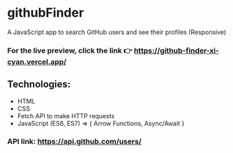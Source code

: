 # githubFinder
A JavaScript app to search GitHub users and see their profiles (Responsive)
### For the live preview, click the link 👉 https://github-finder-xi-cyan.vercel.app/
## Technologies:
* HTML
* CSS
* Fetch API to make HTTP requests
* JavaScript (ES6, ES7) => { Arrow Functions, Async/Await }


### API link: https://api.github.com/users/

